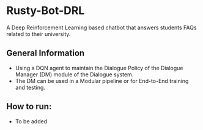 # Rusty-Bot-DRL
A Deep Reinforcement Learning based chatbot that answers students FAQs related to their university.

## General Information
  - Using a DQN agent to maintain the Dialogue Policy of the Dialogue Manager (DM) module of the Dialogue system.
  - The DM can be used in a Modular pipeline or for End-to-End training and testing. 

## How to run:
  - To be added
